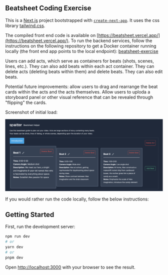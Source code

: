 ## Beatsheet Coding Exercise

This is a [Next.js](https://nextjs.org/) project bootstrapped with [`create-next-app`](https://github.com/vercel/next.js/tree/canary/packages/create-next-app). It uses the css library [tailwind.css](https://tailwindcss.com/).

The compiled front end code is available on [https://beatsheet.vercel.app/](https://beatsheet.vercel.app/). To run the backend services, follow the instructions on the following repository to get a Docker container running locally (the front end app points to the local endpoint): [beatsheet-exercise](https://github.com/fmatar/beatsheet-exercise)

Users can add acts, which serve as containers for beats (shots, scenes, lines, etc.). They can also add beats within each act container. They can delete acts (deleting beats within them) and delete beats. They can also edit beats.

Potential future improvements: allow users to drag and rearrange the beat cards within the acts and the acts themselves. Allow users to uploda a storyboard panel or other visual reference that can be revealed through "flipping" the cards.

Screenshot of initial load:

![Alt text](./appscreenshot.png?raw=true "Beatsheet dashboard")

If you would rather run the code locally, follow the below instructions:

## Getting Started

First, run the development server:

```bash
npm run dev
# or
yarn dev
# or
pnpm dev
```

Open [http://localhost:3000](http://localhost:3000) with your browser to see the result.
